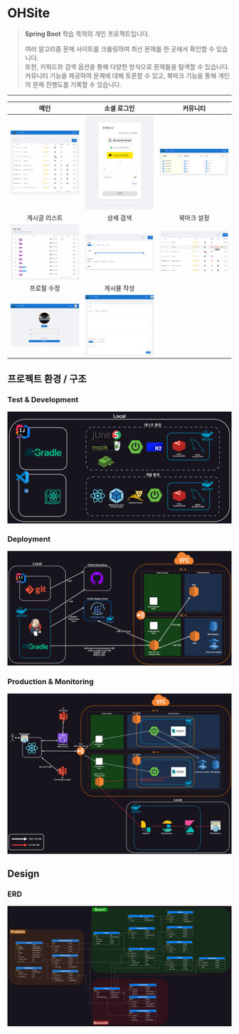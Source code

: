 # OHSite

> **Spring Boot** 학습 목적의 개인 프로젝트입니다.
>
> 
> 여러 알고리즘 문제 사이트를 크롤링하여 최신 문제를 한 곳에서 확인할 수 있습니다.  
> 또한, 키워드와 검색 옵션을 통해 다양한 방식으로 문제들을 탐색할 수 있습니다.  
> 커뮤니티 기능을 제공하여 문제에 대해 토론할 수 있고, 북마크 기능을 통해 개인의 문제 진행도를 기록할 수 있습니다.

---
|                                                           메인                                                           |                                                         소셜 로그인                                                         |                                                          커뮤니티                                                          |
|:----------------------------------------------------------------------------------------------------------------------:|:----------------------------------------------------------------------------------------------------------------------:|:----------------------------------------------------------------------------------------------------------------------:|
| ![화면 캡처 2024-07-28 035604.png](documents%2Fimages%2F%ED%99%94%EB%A9%B4%20%EC%BA%A1%EC%B2%98%202024-07-28%20035604.png) | ![화면 캡처 2024-07-28 035622.png](documents%2Fimages%2F%ED%99%94%EB%A9%B4%20%EC%BA%A1%EC%B2%98%202024-07-28%20035622.png) | ![화면 캡처 2024-07-28 035647.png](documents%2Fimages%2F%ED%99%94%EB%A9%B4%20%EC%BA%A1%EC%B2%98%202024-07-28%20035647.png) |
|                                                        게시글 리스트                                                         |                                                         상세 검색                                                          |                                                         북마크 설정                                                         |
| ![화면 캡처 2024-07-28 035705.png](documents%2Fimages%2F%ED%99%94%EB%A9%B4%20%EC%BA%A1%EC%B2%98%202024-07-28%20035705.png) | ![화면 캡처 2024-07-28 035757.png](documents%2Fimages%2F%ED%99%94%EB%A9%B4%20%EC%BA%A1%EC%B2%98%202024-07-28%20035757.png) | ![화면 캡처 2024-07-28 035934.png](documents%2Fimages%2F%ED%99%94%EB%A9%B4%20%EC%BA%A1%EC%B2%98%202024-07-28%20035934.png) |
|                                                         프로필 수정                                                         |                                                         게시물 작성                                                         |                
| ![화면 캡처 2024-07-28 040217.png](documents%2Fimages%2F%ED%99%94%EB%A9%B4%20%EC%BA%A1%EC%B2%98%202024-07-28%20040217.png) | ![화면 캡처 2024-07-28 040643.png](documents%2Fimages%2F%ED%99%94%EB%A9%B4%20%EC%BA%A1%EC%B2%98%202024-07-28%20040643.png) |



## 프로젝트 환경 / 구조

### Test & Development

![test_architecture.png](documents%2Fimages%2Ftest_architecture.png)


### Deployment
![deploy_architecture.png](documents%2Fimages%2Fdeploy_architecture.png)

### Production & Monitoring
![prod_architecture.png](documents%2Fimages%2Fprod_architecture.png)



## Design


### ERD

![ERD.png](documents%2Fimages%2FERD.png)
<!--
### [REST Docs(클릭하여 이동)](https://www.ohs.kr/docs/index.html)

![restdocs_intro.png](documents%2Fimages%2Frestdocs_intro.png)
-->


